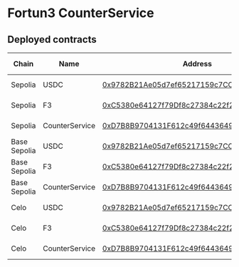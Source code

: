 # Fortun3 CounterService

## Deployed contracts

| Chain        | Name           | Address                                                                                                                            | Last Updated     |
| ------------ | -------------- | ---------------------------------------------------------------------------------------------------------------------------------- | ---------------- |
| Sepolia      | USDC           | [0x9782B21Ae05d7ef65217159c7CCf4b5A379BfbE0](https://sepolia.etherscan.io/address/0x9782B21Ae05d7ef65217159c7CCf4b5A379BfbE0#code) | 05/04/2025 02:40 |
| Sepolia      | F3             | [0xC5380e64127f79Df8c27384c22f2dbCb43f00551](https://sepolia.etherscan.io/address/0xC5380e64127f79Df8c27384c22f2dbCb43f00551#code) | 05/04/2025 02:40 |
| Sepolia      | CounterService | [0xD7B8B9704131F612c49f64436493563Fb31d9091](https://sepolia.etherscan.io/address/0xD7B8B9704131F612c49f64436493563Fb31d9091#code) | 05/04/2025 02:40 |
| Base Sepolia | USDC           | [0x9782B21Ae05d7ef65217159c7CCf4b5A379BfbE0](https://sepolia.basescan.org/address/0x9782B21Ae05d7ef65217159c7CCf4b5A379BfbE0#code) | 05/04/2025 20:40 |
| Base Sepolia | F3             | [0xC5380e64127f79Df8c27384c22f2dbCb43f00551](https://sepolia.basescan.org/address/0xC5380e64127f79Df8c27384c22f2dbCb43f00551#code) | 05/04/2025 20:40 |
| Base Sepolia | CounterService | [0xD7B8B9704131F612c49f64436493563Fb31d9091](https://sepolia.basescan.org/address/0xD7B8B9704131F612c49f64436493563Fb31d9091#code) | 05/04/2025 20:40 |
| Celo         | USDC           | [0x9782B21Ae05d7ef65217159c7CCf4b5A379BfbE0](https://celoscan.io/address/0x9782B21Ae05d7ef65217159c7CCf4b5A379BfbE0#code)          | 05/04/2025 20:40 |
| Celo         | F3             | [0xC5380e64127f79Df8c27384c22f2dbCb43f00551](https://celoscan.io/address/0xC5380e64127f79Df8c27384c22f2dbCb43f00551#code)          | 05/04/2025 20:40 |
| Celo         | CounterService | [0xD7B8B9704131F612c49f64436493563Fb31d9091](https://celoscan.io/address/0xD7B8B9704131F612c49f64436493563Fb31d9091#code)          | 05/04/2025 20:40 |
